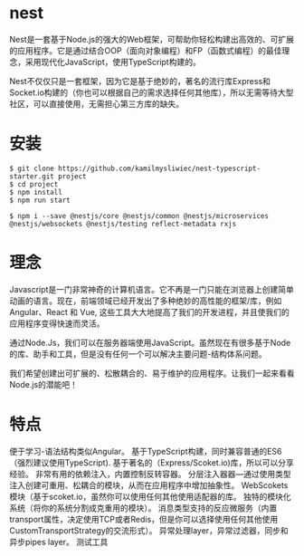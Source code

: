 
# nest

Nest是一套基于Node.js的强大的Web框架，可帮助你轻松构建出高效的、可扩展的应用程序。它是通过结合OOP（面向对象编程）和FP（函数式编程）的最佳理念，采用现代化JavaScript，使用TypeScript构建的。

Nest不仅仅只是一套框架，因为它是基于绝妙的，著名的流行库Express和Socket.io构建的（你也可以根据自己的需求选择任何其他库），所以无需等待大型社区，可以直接使用，无需担心第三方库的缺失。

# 安装
```
$ git clone https://github.com/kamilmysliwiec/nest-typescript-starter.git project
$ cd project
$ npm install
$ npm run start
```

```
$ npm i --save @nestjs/core @nestjs/common @nestjs/microservices @nestjs/websockets @nestjs/testing reflect-metadata rxjs
```

# 理念
Javascript是一门非常神奇的计算机语言。它不再是一门只能在浏览器上创建简单动画的语言。现在，前端领域已经开发出了多种绝妙的高性能的框架/库，例如Angular、React 和 Vue, 这些工具大大地提高了我们的开发进程，并且使我们的应用程序变得快速而灵活。

通过Node.Js，我们可以在服务器端使用JavaScript。虽然现在有很多基于Node的库、助手和工具，但是没有任何一个可以解决主要问题-结构体系问题。

我们希望创建出可扩展的、松散耦合的、易于维护的应用程序。让我们一起来看看Node.js的潜能吧！


# 特点

便于学习-语法结构类似Angular。
基于TypeScript构建，同时兼容普通的ES6（强烈建议使用TypeScript).
基于著名的（Express/Scoket.io)库，所以可以分享经验。
非常有用的依赖注入，内置控制反转容器。
分层注入器器—通过使用类型注入创建可重用、松耦合的模块，从而在应用程序中增加抽象性。
WebScokets模块（基于scoket.io，虽然你可以使用任何其他使用适配器的库。
独特的模块化系统（将你的系统分割成克重用的模块）。
消息类型支持的反应微服务（内置transport属性，决定使用TCP或者Redis，但是你可以选择使用任何其他使用CustomTransportStrategy的交流形式）。
异常处理layer，异常过滤器，同步和异步pipes layer。
测试工具